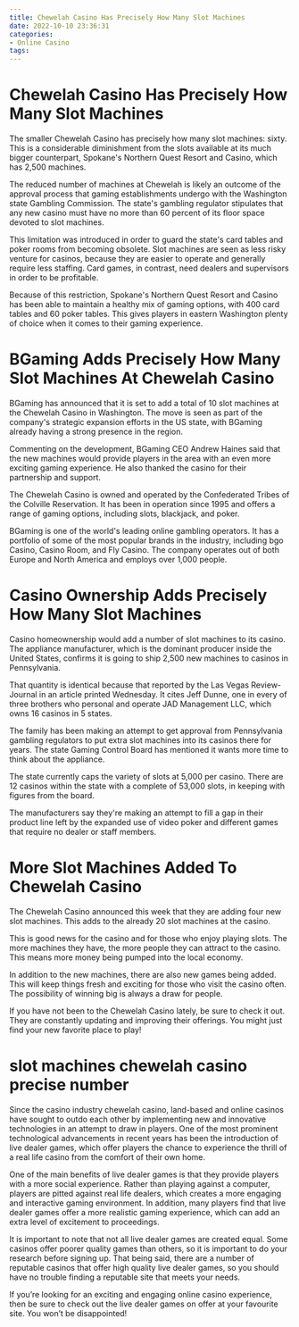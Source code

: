 ```yaml
---
title: Chewelah Casino Has Precisely How Many Slot Machines
date: 2022-10-10 23:36:31
categories:
- Online Casino
tags:
---
```



#  Chewelah Casino Has Precisely How Many Slot Machines

The smaller Chewelah Casino has precisely how many slot machines: sixty. This is a considerable diminishment from the slots available at its much bigger counterpart, Spokane's Northern Quest Resort and Casino, which has 2,500 machines.

The reduced number of machines at Chewelah is likely an outcome of the approval process that gaming establishments undergo with the Washington state Gambling Commission. The state's gambling regulator stipulates that any new casino must have no more than 60 percent of its floor space devoted to slot machines.

This limitation was introduced in order to guard the state's card tables and poker rooms from becoming obsolete. Slot machines are seen as less risky venture for casinos, because they are easier to operate and generally require less staffing. Card games, in contrast, need dealers and supervisors in order to be profitable.

Because of this restriction, Spokane's Northern Quest Resort and Casino has been able to maintain a healthy mix of gaming options, with 400 card tables and 60 poker tables. This gives players in eastern Washington plenty of choice when it comes to their gaming experience.

#   BGaming Adds Precisely How Many Slot Machines At Chewelah Casino

BGaming has announced that it is set to add a total of 10 slot machines at the Chewelah Casino in Washington. The move is seen as part of the company's strategic expansion efforts in the US state, with BGaming already having a strong presence in the region.

Commenting on the development, BGaming CEO Andrew Haines said that the new machines would provide players in the area with an even more exciting gaming experience. He also thanked the casino for their partnership and support.

The Chewelah Casino is owned and operated by the Confederated Tribes of the Colville Reservation. It has been in operation since 1995 and offers a range of gaming options, including slots, blackjack, and poker.

BGaming is one of the world's leading online gambling operators. It has a portfolio of some of the most popular brands in the industry, including bgo Casino, Casino Room, and Fly Casino. The company operates out of both Europe and North America and employs over 1,000 people.

#   Casino Ownership Adds Precisely How Many Slot Machines

Casino homeownership would add a number of slot machines to its casino. The appliance manufacturer, which is the dominant producer inside the United States, confirms it is going to ship 2,500 new machines to casinos in Pennsylvania.

That quantity is identical because that reported by the Las Vegas Review-Journal in an article printed Wednesday. It cites Jeff Dunne, one in every of three brothers who personal and operate JAD Management LLC, which owns 16 casinos in 5 states.

The family has been making an attempt to get approval from Pennsylvania gambling regulators to put extra slot machines into its casinos there for years. The state Gaming Control Board has mentioned it wants more time to think about the appliance.

The state currently caps the variety of slots at 5,000 per casino. There are 12 casinos within the state with a complete of 53,000 slots, in keeping with figures from the board.

The manufacturers say they're making an attempt to fill a gap in their product line left by the expanded use of video poker and different games that require no dealer or staff members.

#   More Slot Machines Added To Chewelah Casino

The Chewelah Casino announced this week that they are adding four new slot machines. This adds to the already 20 slot machines at the casino.

This is good news for the casino and for those who enjoy playing slots. The more machines they have, the more people they can attract to the casino. This means more money being pumped into the local economy.

In addition to the new machines, there are also new games being added. This will keep things fresh and exciting for those who visit the casino often. The possibility of winning big is always a draw for people.

If you have not been to the Chewelah Casino lately, be sure to check it out. They are constantly updating and improving their offerings. You might just find your new favorite place to play!

#   slot machines chewelah casino precise number

Since the casino industry chewelah casino, land-based and online casinos have sought to outdo each other by implementing new and innovative technologies in an attempt to draw in players. One of the most prominent technological advancements in recent years has been the introduction of live dealer games, which offer players the chance to experience the thrill of a real life casino from the comfort of their own home. 

One of the main benefits of live dealer games is that they provide players with a more social experience. Rather than playing against a computer, players are pitted against real life dealers, which creates a more engaging and interactive gaming environment. In addition, many players find that live dealer games offer a more realistic gaming experience, which can add an extra level of excitement to proceedings. 

It is important to note that not all live dealer games are created equal. Some casinos offer poorer quality games than others, so it is important to do your research before signing up. That being said, there are a number of reputable casinos that offer high quality live dealer games, so you should have no trouble finding a reputable site that meets your needs. 

If you’re looking for an exciting and engaging online casino experience, then be sure to check out the live dealer games on offer at your favourite site. You won’t be disappointed!